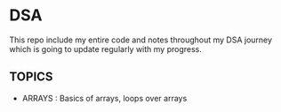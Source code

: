 # DSA
This repo include my entire code and notes throughout my DSA journey which is going to update regularly with my progress.

## TOPICS
- ARRAYS : Basics of arrays, loops over arrays
